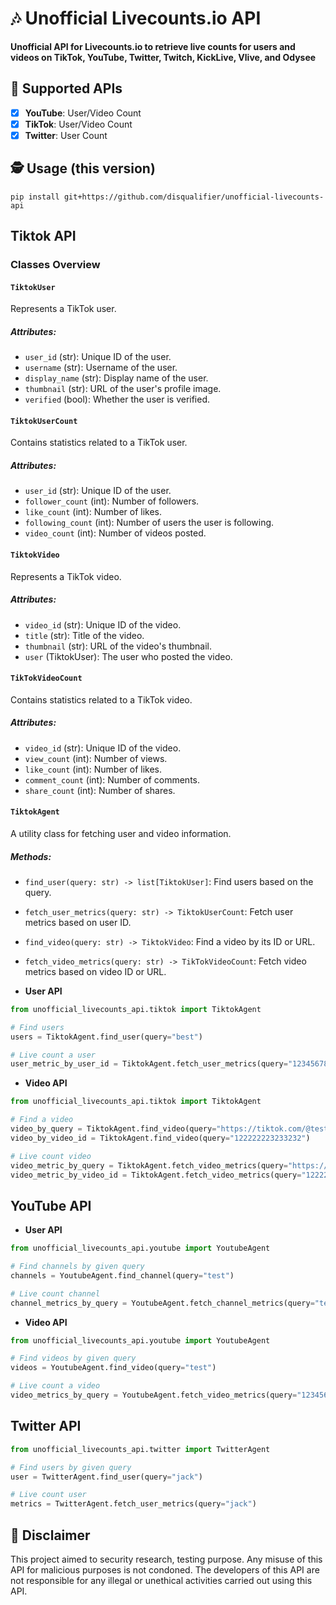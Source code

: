 # 🎶 Unofficial Livecounts.io API

**Unofficial API for Livecounts.io to retrieve live counts for users and videos on TikTok, YouTube, Twitter, Twitch, KickLive, Vlive, and Odysee**

## 📝 Supported APIs

- [x] **YouTube**: User/Video Count
- [x] **TikTok**: User/Video Count
- [x] **Twitter**: User Count

## 🕵️ Usage (this version)

```shell
pip install git+https://github.com/disqualifier/unofficial-livecounts-api
```

## Tiktok API

### Classes Overview

#### `TiktokUser`
Represents a TikTok user.

##### Attributes:
- `user_id` (str): Unique ID of the user.
- `username` (str): Username of the user.
- `display_name` (str): Display name of the user.
- `thumbnail` (str): URL of the user's profile image.
- `verified` (bool): Whether the user is verified.

#### `TiktokUserCount`
Contains statistics related to a TikTok user.

##### Attributes:
- `user_id` (str): Unique ID of the user.
- `follower_count` (int): Number of followers.
- `like_count` (int): Number of likes.
- `following_count` (int): Number of users the user is following.
- `video_count` (int): Number of videos posted.

#### `TiktokVideo`
Represents a TikTok video.

##### Attributes:
- `video_id` (str): Unique ID of the video.
- `title` (str): Title of the video.
- `thumbnail` (str): URL of the video's thumbnail.
- `user` (TiktokUser): The user who posted the video.

#### `TikTokVideoCount`
Contains statistics related to a TikTok video.

##### Attributes:
- `video_id` (str): Unique ID of the video.
- `view_count` (int): Number of views.
- `like_count` (int): Number of likes.
- `comment_count` (int): Number of comments.
- `share_count` (int): Number of shares.

#### `TiktokAgent`
A utility class for fetching user and video information.

##### Methods:
- `find_user(query: str) -> list[TiktokUser]`: Find users based on the query.
- `fetch_user_metrics(query: str) -> TiktokUserCount`: Fetch user metrics based on user ID.
- `find_video(query: str) -> TiktokVideo`: Find a video by its ID or URL.
- `fetch_video_metrics(query: str) -> TikTokVideoCount`: Fetch video metrics based on video ID or URL.

- **User API**

```python
from unofficial_livecounts_api.tiktok import TiktokAgent

# Find users
users = TiktokAgent.find_user(query="best")

# Live count a user
user_metric_by_user_id = TiktokAgent.fetch_user_metrics(query="123456789")
```

- **Video API**

```python
from unofficial_livecounts_api.tiktok import TiktokAgent

# Find a video
video_by_query = TiktokAgent.find_video(query="https://tiktok.com/@test/video/122222223233232?test1=value1")
video_by_video_id = TiktokAgent.find_video(query="122222223233232")

# Live count video
video_metric_by_query = TiktokAgent.fetch_video_metrics(query="https://tiktok.com/@test/video/122222223233232?test1=value1")
video_metric_by_video_id = TiktokAgent.fetch_video_metrics(query="122222223233232")
```

## YouTube API

- **User API**

```python
from unofficial_livecounts_api.youtube import YoutubeAgent

# Find channels by given query
channels = YoutubeAgent.find_channel(query="test")

# Live count channel
channel_metrics_by_query = YoutubeAgent.fetch_channel_metrics(query="test")

```

- **Video API**

```python
from unofficial_livecounts_api.youtube import YoutubeAgent

# Find videos by given query
videos = YoutubeAgent.find_video(query="test")

# Live count a video
video_metrics_by_query = YoutubeAgent.fetch_video_metrics(query="123456789")
```

## Twitter API

```python
from unofficial_livecounts_api.twitter import TwitterAgent

# Find users by given query
user = TwitterAgent.find_user(query="jack")

# Live count user
metrics = TwitterAgent.fetch_user_metrics(query="jack")
```

## 📛 Disclaimer

This project aimed to security research, testing purpose. Any misuse of this API for malicious purposes is not condoned.
The developers of this API are not responsible for any illegal or unethical activities carried out using this API.
